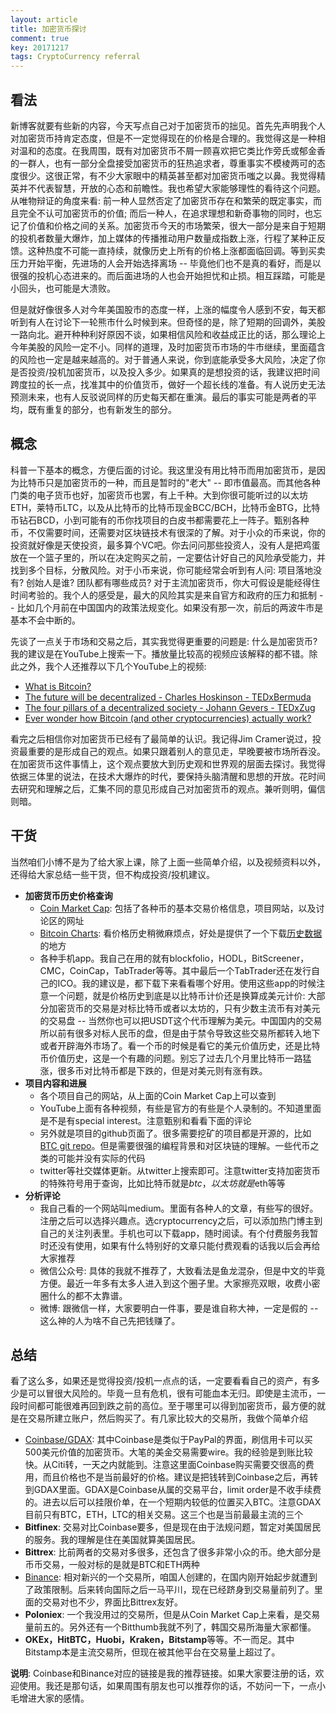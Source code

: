 ```yaml
---
layout: article
title: 加密货币探讨
comment: true
key: 20171217
tags: CryptoCurrency referral
---
```

## 看法
新博客就要有些新的内容，今天写点自己对于加密货币的拙见。首先先声明我个人对加密货币持肯定态度，但是不一定觉得现在的价格是合理的。我觉得这是一种相对温和的态度。在我周围，既有对加密货币不屑一顾喜欢把它类比作旁氏或郁金香的一群人，也有一部分全盘接受加密货币的狂热追求者，尊重事实不模棱两可的态度很少。这很正常，有不少大家眼中的精英甚至都对加密货币嗤之以鼻。我觉得精英并不代表智慧，开放的心态和前瞻性。我也希望大家能够理性的看待这个问题。从唯物辩证的角度来看: 前一种人显然否定了加密货币存在和繁荣的既定事实，而且完全不认可加密货币的价值; 而后一种人，在追求理想和新奇事物的同时，也忘记了价值和价格之间的关系。加密货币今天的市场繁荣，很大一部分是来自于短期的投机者数量大爆炸，加上媒体的传播推动用户数量成指数上涨，行程了某种正反馈。这种热度不可能一直持续，就像历史上所有的价格上涨都面临回调。等到买卖压力开始平衡，先进场的人会开始选择离场 -- 毕竟他们也不是真的看好，而是以很强的投机心态进来的。而后面进场的人也会开始担忧和止损。相互踩踏，可能是小回头，也可能是大溃败。


但是就好像很多人对今年美国股市的态度一样，上涨的幅度令人感到不安，每天都听到有人在讨论下一轮熊市什么时候到来。但奇怪的是，除了短期的回调外，美股一路向北。避开种种利好原因不谈，如果相信风险和收益成正比的话，那么理论上今年美股的风险一定不小。同样的道理，及时加密货币市场的牛市继续，里面蕴含的风险也一定是越来越高的。对于普通人来说，你到底能承受多大风险，决定了你是否投资/投机加密货币，以及投入多少。如果真的是想投资的话，我建议把时间跨度拉的长一点，找准其中的价值货币，做好一个超长线的准备。有人说历史无法预测未来，也有人反驳说同样的历史每天都在重演。最后的事实可能是两者的平均，既有重复的部分，也有新发生的部分。


## 概念
科普一下基本的概念，方便后面的讨论。我这里没有用比特币而用加密货币，是因为比特币只是加密货币的一种，而且是暂时的"老大" -- 即市值最高。而其他各种门类的电子货币也好，加密货币也罢，有上千种。大到你很可能听过的以太坊ETH，莱特币LTC，以及从比特币的比特币现金BCC/BCH，比特币金BTG，比特币钻石BCD，小到可能有的币你找项目的白皮书都需要花上一阵子。甄别各种币，不仅需要时间，还需要对区块链技术有很深的了解。对于小众的币来说，你的投资就好像是天使投资，最多算个VC吧。你去问问那些投资人，没有人是把鸡蛋放在一个篮子里的，所以在决定购买之前，一定要估计好自己的风险承受能力，并找到多个目标，分散风险。对于小币来说，你可能经常会听到有人问: 项目落地没有? 创始人是谁? 团队都有哪些成员? 对于主流加密货币，你大可假设是能经得住时间考验的。我个人的感受是，最大的风险其实是来自官方和政府的压力和抵制 -- 比如几个月前在中国国内的政策法规变化。如果没有那一次，前后的两波牛市是基本不会中断的。


先谈了一点关于市场和交易之后，其实我觉得更重要的问题是: 什么是加密货币? 我的建议是在YouTube上搜索一下。播放量比较高的视频应该解释的都不错。除此之外，我个人还推荐以下几个YouTube上的视频:
- [What is Bitcoin?][SirajRaval]
- [The future will be decentralized - Charles Hoskinson - TEDxBermuda][CharlesHoskinson]
- [The four pillars of a decentralized society - Johann Gevers - TEDxZug][JohannGevers]
- [Ever wonder how Bitcoin (and other cryptocurrencies) actually work?][3blue1brown]


看完之后相信你对加密货币已经有了最简单的认识。我记得Jim Cramer说过，投资最重要的是形成自己的观点。如果只跟着别人的意见走，早晚要被市场所吞没。在加密货币这件事情上，这个观点要放大到历史观和世界观的层面去探讨。我觉得依据三体里的说法，在技术大爆炸的时代，要保持头脑清醒和思想的开放。花时间去研究和理解之后，汇集不同的意见形成自己对加密货币的观点。兼听则明，偏信则暗。


## 干货
当然咱们小博不是为了给大家上课，除了上面一些简单介绍，以及视频资料以外，还得给大家总结一些干货，但不构成投资/投机建议。
* **加密货币历史价格查询**
    * [Coin Market Cap][coinmarketcap]: 包括了各种币的基本交易价格信息，项目网站，以及讨论区的网址
    * [Bitcoin Charts][bitcoincharts]: 看价格历史稍微麻烦点，好处是提供了一个下载[历史数据][bitcoinchartsdata]的地方
    * 各种手机app。我自己在用的就有blockfolio，HODL，BitScreener，CMC，CoinCap，TabTrader等等。其中最后一个TabTrader还在发行自己的ICO。我的建议是，都下载下来看看哪个好用。使用这些app的时候注意一个问题，就是价格历史到底是以比特币计价还是换算成美元计价: 大部分加密货币的交易是对标比特币或者以太坊的，只有少数主流币有对美元的交易盘 -- 当然你也可以把USDT这个代币理解为美元。中国国内的交易所以前有很多对标人民币的盘，但是由于禁令导致这些交易所都转入地下或者开辟海外市场了。看一个币的时候是看它的美元价值历史，还是比特币价值历史，这是一个有趣的问题。别忘了过去几个月里比特币一路猛涨，很多币对比特币都是下跌的，但是对美元则有涨有跌。
* **项目内容和进展**
    * 各个项目自己的网站，从上面的Coin Market Cap上可以查到
    * YouTube上面有各种视频，有些是官方的有些是个人录制的。不知道里面是不是有special interest。注意甄别和看看下面的评论
    * 另外就是项目的github页面了。很多需要挖矿的项目都是开源的，比如[BTC git repo][bitcoingithub]。但是需要很强的编程背景和对区块链的理解。一些代币之类的可能并没有实际的代码
    * twitter等社交媒体更新。从twitter上搜索即可。注意twitter支持加密货币的特殊符号用于查询，比如比特币就是$btc，以太坊就是$eth等等
* **分析评论**
    * 我自己看的一个网站叫medium。里面有各种人的文章，有些写的很好。注册之后可以选择兴趣点。选cryptocurrency之后，可以添加热门博主到自己的关注列表里。手机也可以下载app，随时阅读。有个付费服务我暂时还没有使用，如果有什么特别好的文章只能付费观看的话我以后会再给大家推荐
    * 微信公众号: 具体的我就不推荐了，大致看法是鱼龙混杂，但是中文的毕竟方便。最近一年多有太多人进入到这个圈子里。大家擦亮双眼，收费小密圈什么的都不太靠谱。
    * 微博: 跟微信一样，大家要明白一件事，要是谁自称大神，一定是假的 -- 这么神的人为啥不自己先把钱赚了。


## 总结
看了这么多，如果还是觉得投资/投机一点点的话，一定要看看自己的资产，有多少是可以冒很大风险的。毕竟一旦有危机，很有可能血本无归。即使是主流币，一段时间都可能很难再回到跌之前的高位。至于哪里可以得到加密货币，最方便的就是在交易所建立账户，然后购买了。有几家比较大的交易所，我做个简单介绍
* [Coinbase/GDAX][coinbase]: 其中Coinbase是类似于PayPal的界面，刷信用卡可以买500美元价值的加密货币。大笔的美金交易需要wire。我的经验是到账比较快。从Citi转，一天之内就能到。注意这里面Coinbase购买需要交很高的费用，而且价格也不是当前最好的价格。建议是把钱转到Coinbase之后，再转到GDAX里面。GDAX是Coinbase从属的交易平台，limit order是不收手续费的。进去以后可以挂限价单，在一个短期内较低的位置买入BTC。注意GDAX目前只有BTC，ETH，LTC的相关交易。这三个也是当前最最主流的三个
* **Bitfinex**: 交易对比Coinbase要多，但是现在由于法规问题，暂定对美国居民的服务。我的理解是住在美国就算美国居民。
* **Bittrex**: 比前两者的交易对多很多，还包含了很多非常小众的币。绝大部分是币币交易，一般对标的是就是BTC和ETH两种
* [Binance][binance]: 相对新兴的一个交易所，咱国人创建的，在国内刚开始起步就遭到了政策限制。后来转向国际之后一马平川，现在已经跻身到交易量前列了。里面的交易对也不少，界面比Bittrex友好。
* **Poloniex**: 一个我没用过的交易所，但是从Coin Market Cap上来看，是交易量前五的。另外还有一个Bitthumb我就不列了，韩国交易所海量大家都懂。
* **OKEx，HitBTC，Huobi，Kraken，Bitstamp**等等。不一而足。其中Bitstamp本是主流交易所，但现在被其他平台在交易量上超过了。


**说明**: Coinbase和Binance对应的链接是我的推荐链接。如果大家要注册的话，欢迎使用。我还是那句话，如果周围有朋友也可以推荐你的话，不妨问一下，一点小毛增进大家的感情。


[CharlesHoskinson]: https://www.youtube.com/watch?v=97ufCT6lQcY
[JohannGevers]: https://www.youtube.com/watch?v=8oeiOeDq_Nc
[SirajRaval]: https://www.youtube.com/watch?v=nVFDZsxOMRg
[3blue1brown]: https://www.youtube.com/watch?v=bBC-nXj3Ng4&t=241s
[coinbase]: https://www.coinbase.com/join/5959bb7110351d00bd6f6530 
[binance]: https://www.binance.com/?ref=10137936
[coinmarketcap]: https://coinmarketcap.com/
[bitcoingithub]: https://github.com/bitcoin/bitcoin
[bitcoincharts]: https://bitcoincharts.com
[bitcoinchartsdata]: https://api.bitcoincharts.com/v1/csv/



